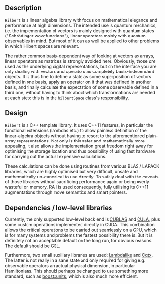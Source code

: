 Description
---

`Hilbert` is a linear algebra library with focus on mathematical elegance and performance at high dimensions. The intended use is quantum mechanics, i.e. the implementation of vectors is mainly designed with quantum states ("Schrödinger wavefunctions"), linear operators mainly with quantum observables in mind. But most of it can as well be applied to other problems in which Hilbert spaces are relevant.

The rather common basis-dependent way of looking at vectors as arrays, linear operators as matrices is strongly avoided here. Obviously, those _are_ used as the underlying digital representations, but on the interface you are only dealing with vectors and operators as completely basis-independent objects. It is thus fine to define a state as some superposition of vectors defined in one basis, apply an operator on it that was defined in another basis, and finally calculate the expectation of some observable defined in a third one, without having to think about which transformations are needed at each step: this is in the `hilbertSpace` class's responsibility.



Design
---

`Hilbert` is a C++ template library. It uses C++11 features, in particular the functional extensions (lambdas etc.) to allow painless definition of the linear-algebra objects without having to resort to the aforementioned plain-array representations. Not only is this safer and mathematically more appealing, it also allows the implementation great freedom right away for optimising the storage location and thus possibility of using fast hardware for carrying out the actual expensive calculations. 

These calculations can be done using routines from various BLAS / LAPACK libraries, which are highly optimised but very difficult, unsafe and mathematically un-canonical to use directly. To safely deal with the caveats of those libraries without sacrificing performance again or being overly wasteful on memory, RAII is used consequently, fully utilising its C++11 augmentations through move semantics and smart pointers.



Dependencies / low-level libraries
---

Currently, the only supported low-level back end is [CUBLAS](http://developer.download.nvidia.com/compute/DevZone/docs/html/CUDALibraries/doc/CUBLAS_Library.pdf) and [CULA](http://www.culatools.com/), plus some custom operations implemented directly in CUDA. This combination allows the critical operations to be carried out seamlessly on a GPU, which is for many systems and problems the fastest possibility there is. But it is definitely not an acceptable default on the long run, for obvious reasons. The default should be [GSL](http://www.gnu.org/software/gsl/). 

Furthermore, two small auxiliary libraries are used: [Lambdalike](https://github.com/leftaroundabout/cxx-lambdalike) and [Cqtx](https://github.com/leftaroundabout/cqtx). The latter is not really in a sane state and only required for giving e.g. observable operators an actual physical dimension, in particular Hamiltonians. This should perhaps be changed to use something more standard, such as [boost::units](http://www.boost.org/doc/libs/1_37_0/doc/html/boost_units.html), which is also much more efficient.
